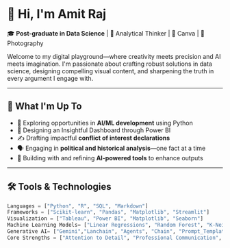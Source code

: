 # 👋 Hi, I'm Amit Raj

🎓 **Post-graduate in Data Science** | 🧠 Analytical Thinker | 🎨 Canva | 📸 Photography

Welcome to my digital playground—where creativity meets precision and AI meets imagination. I'm passionate about crafting robust solutions in data science, designing compelling visual content, and sharpening the truth in every argument I engage with.

---

## 🚀 What I'm Up To

- 🧬 Exploring opportunities in **AI/ML development** using Python
- 📱 Designing an Insightful Dashboard through Power BI
- ✍️ Drafting impactful **conflict of interest declarations**
- 🗣️ Engaging in **political and historical analysis**—one fact at a time
- 🤖 Building with and refining **AI-powered tools** to enhance outputs

---

## 🛠️ Tools & Technologies

```python
Languages = ["Python", "R", "SQL", "Markdown"]
Frameworks = ["Scikit-learn", "Pandas", "Matplotlib", "Streamlit"]
Visualization = ["Tableau", "Power BI", "Matplotlib", "Seaborn"]
Machine Learning Models= ["Linear Regressions", "Random Forest", "K-Neighbours", "Decision Tree"]
Generative AI= ["Gemini","Lanchain", "Agents", "Chain", "Prompt_Templates","RAG", "Vector DB"]
Core Strengths = ["Attention to Detail", "Professional Communication", "Fact-Based Reasoning"]

